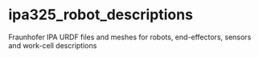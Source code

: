# ipa325_robot_descriptions
Fraunhofer IPA URDF files and meshes for robots, end-effectors, sensors and work-cell descriptions
